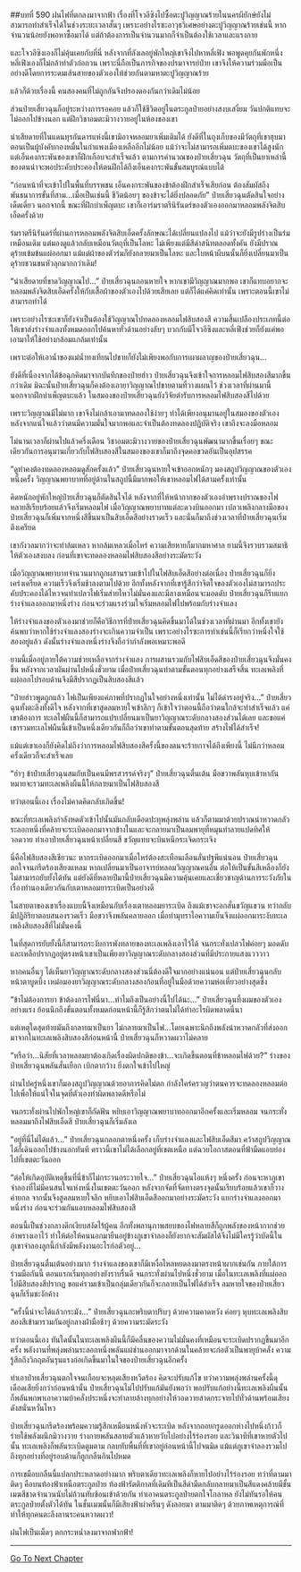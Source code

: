 ##บทที่ 590 ฝนไฟที่ตกลงมาจากฟ้า
เรื่องที่โจวอีซิงไปซื้อตะปูวิญญาณร้ายในนครผียักษ์ยังไม่สามารถทำสำเร็จได้ในช่วงระยะเวลาสั้นๆ เพราะอย่างไรซะอาวุธวิเศษอย่างตะปูวิญญาณร้ายเช่นนี้ หากจำนวนน้อยยังพอหาซื้อมาได้ แต่ถ้าต้องการเป็นจำนวนมากก็จำเป็นต้องใช้เวลาและแรงกาย

และโจวอีซิงเองก็ไม่คุ้นเคยกับที่นี่ หลังจากที่ลังเลอยู่พักใหญ่เขาจึงไปหาหลี่เฟิง พอพูดคุยกันพักหนึ่ง หลี่เฟิงเองก็ไม่กล้าทำตัวก่อกวน เพราะนี่ถือเป็นภารกิจของปรมาจารย์ป๋าย เขาจึงให้ความร่วมมือเป็นอย่างดีโดยการระดมเส้นสายของตัวเองให้ช่วยกันตามหาตะปูวิญญาณร้าย

แล้วก็ด้วยเรื่องนี้ คนสองคนที่ไม่ถูกกันจึงปรองดองกันกว่าเดิมไม่น้อย

ส่วนป๋ายเสี่ยวฉุนก็อยู่ระหว่างการรอคอย แล้วก็ใช้ชีวิตอยู่ในตระกูลป๋ายอย่างสงบเสงี่ยม วันปกติแทบจะไม่ออกไปข้างนอก แต่ฝึกวิชาอมตะมิวางวายอยู่ในห้องของเขา

น่าเสียดายที่ในแดนทุรกันดารแห่งนี้เขามิอาจหลอมยาเพิ่มเติมได้ ยังดีที่ในถุงเก็บของมีวัตถุที่เขาฮุบมาตอนเป็นผู้บังคับกองหมื่นในกำแพงเมืองเหลืออีกไม่น้อย แม้ว่าจะไม่สามารถเพิ่มตบะของเขาได้สูงนัก แต่เอ็นคงกระพันของเขาก็ฝึกเกือบจะสำเร็จแล้ว ตามการคำนวณของป๋ายเสี่ยวฉุน วัตถุที่เป็นยาเหล่านี้ของตนน่าจะพอประคับประคองให้ตนฝึกได้ถึงเอ็นคงกระพันขั้นสมบูรณ์แบบได้

“ก่อนหน้าที่จะเข้าไปในพื้นที่บรรพชน เอ็นคงกระพันของข้าต้องฝึกสำเร็จเสียก่อน ต้องสัมผัสถึงพันธนาการขั้นที่สาม...เมื่อเป็นเช่นนี้ ชีวิตน้อยๆ ของข้าจะได้ยิ่งปลอดภัย” ป๋ายเสี่ยวฉุนตัดสินใจอย่างเด็ดเดี่ยว นอกจากนี้ ขณะที่ฝึกบำเพ็ญตบะ เขาก็เอาร่มราตรีนิรันดร์ของตัวเองออกมาหลอมพลังจิตสิบเอ็ดครั้งด้วย

ร่มราตรีนิรันดร์ที่ผ่านการหลอมพลังจิตสิบเอ็ดครั้งลักษณะได้เปลี่ยนแปลงไป แม้ว่าจะยังมีรูปร่างเป็นร่มเหมือนเดิม แต่มองดูแล้วกลับเหมือนวัตถุที่เป็นโลหะ ไม่เพียงแต่มีสีดำสนิทตลอดทั้งคัน ยังมีปราณดุร้ายเข้มข้นแผ่ออกมา แม้แต่ผ้าของตัวร่มก็ยังกลายมาเป็นโลหะ และใบหน้าผีบนนั้นก็ยิ่งเปลี่ยนมาเป็นดุร้ายชวนขนหัวลุกมากกว่าเดิม!

“น่าเสียดายที่ขาดวิญญาณไป...” ป๋ายเสี่ยวฉุนถอนหายใจ หากเขามีวิญญาณมากพอ เขาก็แทบอยากจะหลอมพลังจิตสิบเอ็ดครั้งให้กับเสื้อผ้าของตัวเองไปด้วยเสียเลย แต่ก็ได้แค่คิดเท่านั้น เพราะตอนนี้เขาไม่สามารถทำได้

เพราะอย่างไรซะเขาก็ยังจำเป็นต้องใช้วิญญาณไปทดลองหลอมไฟสิบสองสี ความสิ้นเปลืองประเภทนี้ต่อให้เขาส่งร่างจำแลงทั้งหมดออกไปค้นหาทั่วด้านอย่างลับๆ บวกกับมีโจวอีซิงและหลี่เฟิงช่วยก็ยังแค่พอเอามาให้ใช้อย่างกล้อมแกล้มเท่านั้น

เพราะต่อให้เอาน้ำของแม่น้ำทงเทียนไปขายก็ยังไม่เพียงพอกับการเผาผลาญของป๋ายเสี่ยวฉุน...

ยังดีที่เนื่องจากได้ข้อฉุกคิดมาจากบันทึกของป๋ายฮ่าว ป๋ายเสี่ยวฉุนจึงเข้าใจการหลอมไฟสิบสองสีมากขึ้นกว่าเดิม มิฉะนั้นป๋ายเสี่ยวฉุนก็คงต้องเอายาวิญญาณไปขายตามที่วางแผนไว้ ช่วงเวลาที่ผ่านมานี้นอกจากฝึกบำเพ็ญตบะแล้ว ในสมองของป๋ายเสี่ยวฉุนยังวิจัยตำรับการหลอมไฟสิบสองสีไปด้วย

เพราะวิญญาณมีไม่มาก เขาจึงไม่กล้าเอามาทดลองใช้ง่ายๆ ทำได้เพียงอนุมานอยู่ในสมองของตัวเอง หลังจากแน่ใจแล้วว่าตนมีความมั่นใจมากพอและจำเป็นต้องทดลองปฏิบัติจริง เขาถึงจะลงมือหลอม

ไม่นานเวลาก็ผ่านไปแล้วครึ่งเดือน วิชาอมตะมิวางวายของป๋ายเสี่ยวฉุนพัฒนามากขึ้นเรื่อยๆ ขณะเดียวกันการอนุมานเกี่ยวกับไฟสิบสองสีในสมองของเขาก็มาถึงจุดคอขวดอันเป็นอุปสรรค

“ดูท่าคงต้องทดลองหลอมดูสักครั้งแล้ว” ป๋ายเสี่ยวฉุนหายใจเข้าออกหนักๆ มองสถูปวิญญาณของตัวเองหนึ่งครั้ง วิญญาณพยาบาทที่อยู่ด้านในสถูปนี้มีมากพอให้เขาหลอมไฟได้สามครั้งเท่านั้น

คิดหนักอยู่พักใหญ่ป๋ายเสี่ยวฉุนก็ตัดสินใจได้ หลังจากที่ให้หน้ากากของตัวเองอำพรางปราณของไฟหลายสีเรียบร้อยแล้วจึงเริ่มหลอมไฟ เมื่อวิญญาณพยาบาทแต่ละดวงบินออกมา เปลวเพลิงกลางมือของป๋ายเสี่ยวฉุนก็เพิ่มจากหนึ่งสีขึ้นมาเป็นสิบเอ็ดสีอย่างรวดเร็ว และนั่นก็มาถึงช่วงเวลาที่ป๋ายเสี่ยวฉุนเริ่มตึงเครียด

เขากังวลมากว่าจะทำล้มเหลว หากล้มเหลวเมื่อไหร่ ความเสียหายก็มากมหาศาล ยามนี้จึงรวบรวมสมาธิให้ตัวเองสงบลง ก่อนที่เขาจะทดลองหลอมไฟสิบสองสีอย่างระมัดระวัง

เมื่อวิญญาณพยาบาทจำนวนมากถูกผสานรวมเข้าไปในไฟสิบเอ็ดสีอย่างต่อเนื่อง ป๋ายเสี่ยวฉุนก็ยิ่งเคร่งเครียด ความเร็วจึงเริ่มช้าลงตามไปด้วย อีกทั้งหลังจากที่เขารู้สึกว่าจิตใจของตัวเองไม่สามารถประคับประคองได้ไหวจนทำเปลวไฟเริ่มส่ายไหวไม่มั่นคงและมีลางเหมือนจะมอดดับ ป๋ายเสี่ยวฉุนก็รีบแยกร่างจำแลงออกมาหนึ่งร่าง ก่อนจะร่วมแรงร่วมใจเริ่มหลอมไฟไปพร้อมกับร่างจำแลง

ให้ร่างจำแลงของตัวเองมาช่วยก็คือวิธีการที่ป๋ายเสี่ยวฉุนคิดขึ้นมาได้ในช่วงเวลาที่ผ่านมา อีกทั้งเขายังค้นพบว่าหากใช้ร่างจำแลงสองร่างจะเกินความจำเป็น เพราะอย่างไรซะการทำเช่นนี้ก็เรียกว่าหนึ่งใจใช้สองอยู่แล้ว ดังนั้นร่างจำแลงหนึ่งร่างจึงถือว่ากำลังพอเหมาะพอดี

ยามนี้เมื่ออยู่ภายใต้ความช่วยเหลือจากร่างจำแลง การผสานรวมกับไฟสิบเอ็ดสีของป๋ายเสี่ยวฉุนจึงมั่นคงขึ้น หลังจากเวลาผันผ่านไปหนึ่งชั่วยาม เมื่อป๋ายเสี่ยวฉุนทำตามขั้นตอนทุกอย่างเสร็จสิ้น ทะเลเพลิงที่แผ่ออกไปรอบด้านจึงมีสีปรากฏเป็นสิบสองสีแล้ว

“ป๋ายฮ่าวพูดถูกแล้ว ไฟเป็นเพียงแค่ภาพที่ปรากฏในใจอย่างหนึ่งเท่านั้น ไม่ได้ดำรงอยู่จริง...” ป๋ายเสี่ยวฉุนทั้งตะลึงทั้งดีใจ หลังจากที่เขาสูดลมหายใจเข้าลึกๆ ก็เข้าใจว่าตอนนี้ถือว่าตนใกล้จะทำสำเร็จแล้ว แค่เขาต้องการ ทะเลไฟผืนนี้ก็สามารถแปรเปลี่ยนมาเป็นยาวิญญาณระดับกลางสองส่วนได้เลย และขอแค่เขารวมทะเลไฟผืนนี้เข้าเป็นหนึ่งเดียวกันก็ถือว่าเขาทำตามขั้นตอนสุดท้าย สร้างไฟได้สำเร็จ!

แม้แต่เขาเองก็ยังคิดไม่ถึงว่าการหลอมไฟสิบสองสีครั้งนี้ของตนจะร้ายกาจได้ถึงเพียงนี้ ไม่นึกว่าหลอมครั้งเดียวก็จะสำเร็จเลย

“ฮ่าๆ ข้าป๋ายเสี่ยวฉุนสมกับเป็นคนมีพรสวรรค์จริงๆ” ป๋ายเสี่ยวฉุนตื่นเต้น มือขวาพลันหุบเข้าหากัน หมายจะรวมทะเลเพลิงผืนนี้ให้กลายมาเป็นไฟสิบสองสี

ทว่าตอนนี้เอง เรื่องไม่คาดคิดกลับเกิดขึ้น!

ขณะที่ทะเลเพลิงกำลังหดตัวเข้าไปนั้นมันกลับเดือดปะทุพลุ่งพล่าน แล้วก็ตามมาด้วยปราณน่าหวาดกลัวระลอกหนึ่งที่คล้ายจะระเบิดออกมาจากข้างในและจะกลายมาเป็นลมพายุที่หมุนทำลายแปดทิศให้วอดวาย ทำเอาป๋ายเสี่ยวฉุนหน้าเปลี่ยนสี ขวัญแทบจะบินหนีกระเจิดกระเจิง

นี่คือไฟสิบสองสีเชียวนะ หากระเบิดออกมาเมื่อไหร่ต้องสะเทือนเลือนลั่นปฐพีแน่นอน ป๋ายเสี่ยวฉุนตกใจจนกรีดร้องเสียงแหลม หากเปลี่ยนมาเป็นอาจารย์หลอมวิญญาณคนอื่น ต่อให้เป็นขั้นสีเหลืองก็ยังไม่สามารถยับยั้งได้ทัน แต่ยังดีที่หลายปีมานี้ป๋ายเสี่ยวฉุนมีความคุ้นเคยและเชี่ยวชาญด้านการระวังภัยในเรื่องทำนองเดียวกันกับเตาหลอมยาระเบิดเป็นอย่างดี

ในสายตาของเขาเรื่องแบบนี้จึงเหมือนกับเรื่องเตาหลอมยาระเบิด ถึงแม้เขาจะอกสั่นขวัญแขวน ทว่ากลับมีปฏิกิริยาตอบสนองรวดเร็ว มือขวาจึงพลันคลายออก เมื่อทำมุทราไอความเย็นจึงแผ่ออกมาระงับทะเลเพลิงสิบสองสีที่ไม่มั่นคงนี้

ในที่สุดการยับยั้งนี้ก็สามารถระงับการพังทลายของทะเลเพลิงเอาไว้ได้ จนกระทั่งเปลวไฟค่อยๆ มอดดับ และเหลือปรากฏอยู่ตรงหน้าเขาเป็นเพียงยาวิญญาณระดับกลางสองส่วนที่มีประกายแสงแวววาว

หากคนอื่นๆ ได้เห็นยาวิญญาณระดับกลางสองส่วนนี่ต้องดีใจมากอย่างแน่นอน แต่ป๋ายเสี่ยวฉุนกลับหน้าตาบูดบึ้ง เหม่อมองยาวิญญาณระดับกลางสองก้อนที่อยู่ในมือด้วยความห่อเหี่ยวอย่างสุดซึ้ง

“ข้าไม่ต้องการยา ข้าต้องการไฟนี่นา...ทำไมถึงเป็นอย่างนี้ไปได้นะ...” ป๋ายเสี่ยวฉุนทึ้งผมของตัวเองอย่างแรง ย้อนนึกถึงขั้นตอนทั้งหมดก่อนหน้านี้ก็รู้สึกว่าตนไม่ได้ทำอะไรผิดพลาดนี่นา

แต่เหตุใดสุดท้ายมันถึงกลายมาเป็นยา ไม่กลายมาเป็นไฟ...โดยเฉพาะนึกถึงพลังน่าหวาดกลัวที่ส่งออกมาจากในทะเลเพลิงสิบสองสีก่อนหน้านี้ ป๋ายเสี่ยวฉุนก็หวาดผวาไม่คลาย

“หรือว่า...นิสัยที่เวลาหลอมยาต้องเกิดเรื่องผิดปกติของข้า...จะเกิดขึ้นตอนที่ข้าหลอมไฟด้วย?” ร่างของป๋ายเสี่ยวฉุนพลันสั่นเยือก เบิกตากว้าง ยิ่งตกใจเข้าไปใหญ่

ผ่านไปครู่หนึ่งเขาก็มองสถูปวิญญาณด้วยอาการคิดไม่ตก กำลังใคร่ครวญว่าตนควรจะทดลองหลอมต่อไปเพื่อให้แน่ใจในจุดที่ตัวเองทำผิดพลาดดีหรือไม่

จนกระทั่งผ่านไปพักใหญ่เขาก็กัดฟัน หยิบเอาวิญญาณพยาบาทออกมาอีกครั้งและเริ่มหลอม จนกระทั่งหลอมมาถึงไฟสิบเอ็ดสี ป๋ายเสี่ยวฉุนก็เริ่มลังเล

“อยู่ที่นี่ไม่ได้แล้ว...” ป๋ายเสี่ยวฉุนกลอกตาหนึ่งครั้ง เก็บร่างจำแลงและไฟสิบเอ็ดสีมา คว้าสถูปวิญญาณได้ก็เดินออกไปข้างนอกทันที คราวนี้เขาไม่ได้เลือกอยู่ที่เขตเหนือ แต่ฉวยโอกาสตอนที่ฟ้ามืดแอบย่องไปที่เขตตะวันออก

“ต่อให้เกิดอุบัติเหตุขึ้นที่นี่ข้าก็ไม่กระวนกระวายใจ...” ป๋ายเสี่ยวฉุนไอแห้งๆ หนึ่งครั้ง ก่อนจะหาภูเขาจำลองที่ไม่มีคนสนใจแห่งหนึ่งในเขตตะวันออก หลังจากจัดที่จัดทางตรงจุดนั้นเรียบร้อยแล้วเขาก็วางค่ายกล จากนั้นจึงสูดลมหายใจลึก หยิบเอาไฟสิบเอ็ดสีออกมาอย่างระมัดระวัง แยกร่างจำแลงออกมาหนึ่งร่าง ก่อนจะร่วมกันแอบหลอมไฟสิบสองสี

ตอนนี้เป็นช่วงกลางดึกเงียบสงัดไร้ผู้คน อีกทั้งพลานุภาพสยบของไฟหลายสีก็ถูกพลังของหน้ากากช่วยอำพรางเอาไว้ ทำให้ต่อให้คนนอกมายืนอยู่ข้างภูเขาจำลองก็ยังยากจะสัมผัสได้จึงไม่มีใครรู้ว่าบัดนี้ในภูเขาจำลองลูกนี้กำลังมีพลังงานอะไรก่อตัวอยู่...

ป๋ายเสี่ยวฉุนตื่นเต้นอย่างมาก ร่างจำแลงของเขาก็มีเหงื่อไหลหยดลงมาตรงหน้าผากเช่นกัน ภายใต้การร่วมมือกันนี้ ตอนแรกเริ่มทุกอย่างยังราบรื่นดี จนกระทั่งผ่านไปหนึ่งชั่วยาม เมื่อในทะเลเพลิงที่แผ่ออกไปมีสิบสองสีปรากฏ ขอแค่รวมเข้าเป็นกลุ่มเดียวกันก็จะกลายเป็นไฟได้สำเร็จ ลมหายใจของป๋ายเสี่ยวฉุนก็เริ่มชะงักค้าง

“ครั้งนี้น่าจะได้แล้วกระมัง...” ป๋ายเสี่ยวฉุนกะพริบตาปริบๆ ด้วยความคาดหวัง ค่อยๆ หุบทะเลเพลิงสิบสองสีเข้ามารวมกันอยู่กลางฝ่ามือช้าๆ ด้วยความระมัดระวัง

ทว่าตอนนี้เอง ทันใดนั้นในทะเลเพลิงผืนนี้ก็มีคลื่นของความไม่มั่นคงที่เหมือนจะระเบิดปรากฏขึ้นมาอีกครั้ง พลังงานที่พลุ่งพล่านระลอกหนึ่งพลันแผ่ซ่านออกมาจากด้านในคล้ายจะก่อตัวเป็นพายุบ้าคลั่ง ความรู้สึกถึงวิกฤตอันรุนแรงก่อเกิดขึ้นมาในใจของป๋ายเสี่ยวฉุนอีกครั้ง

ทำเอาป๋ายเสี่ยวฉุนตกใจจนเกือบจะหลุดเสียงหวีดร้อง คิดจะปรับแก้ไข ทว่าความพลุ่งพล่านครั้งนี้ดุเดือดเสียยิ่งกว่าก่อนหน้านั้น ป๋ายเสี่ยวฉุนไม่ไปปรับแก้มันยังพอว่า พอปรับแก้อย่างนี้ทะเลเพลิงผืนนั้นก็พลันพกพาเอาความบ้าคลั่งประหนึ่งจะทำลายล้างทุกอย่างให้วอดวายสาดกระจายไปทั่วด้านพร้อมเสียงดังสนั่นหวั่นไหว

ป๋ายเสี่ยวฉุนกรีดร้องพร้อมความรู้สึกเหมือนหนังหัวจะระเบิด หลังจากถอยกรูดออกห่างไปหนึ่งก้าวก็ร่ายใช้พลังผนึกมิวางวาย ร่างกายพลันสลายตัวแล้วหายวับไปอย่างไร้ร่องรอย และวินาทีที่เขาหายตัวไปนั้น ทะเลเพลิงก็พลันระเบิดตูมตาม กลบทับพื้นที่ที่เขาอยู่ก่อนหน้านี้ไปจนมิด แม้แต่ภูเขาจำลองรวมไปถึงทุกอย่างที่อยู่รอบด้านก็ถูกกลืนกินไปหมด

การเขมือบกลืนนี้แปลกประหลาดอย่างมาก พริบตาเดียวทะเลเพลิงก็หายไปอย่างไร้ร่องรอย ทว่าที่ตามมาติดๆ คือบนท้องฟ้าเหนือตระกูลป๋าย ท้องฟ้ารัตติกาลที่เดิมทีเป็นสีดำมืดกลับกลายมาเป็นสีแดงคล้ายมีชั้นเมฆสีชาดจำนวนนับไม่ถ้วนทับซ้อนเข้าด้วยกัน ทำเอาคนตระกูลป๋ายตกใจโกลาหล ยังไม่ทันรอให้คนตระกูลป๋ายตั้งตัวได้ทัน ในชั้นเมฆนั้นก็มีเสียงฟ้าผ่าครืนๆ ดังลอยมา ตามมาติดๆ ด้วยภาพเหตุการณ์ที่ทำให้ทุกคนตะลึงลานระคนหวาดผวา!

ฝนไฟเป็นเม็ดๆ ตกกระหน่ำลงมาจากฟากฟ้า!

------


[Go To Next Chapter]( ./28.md)